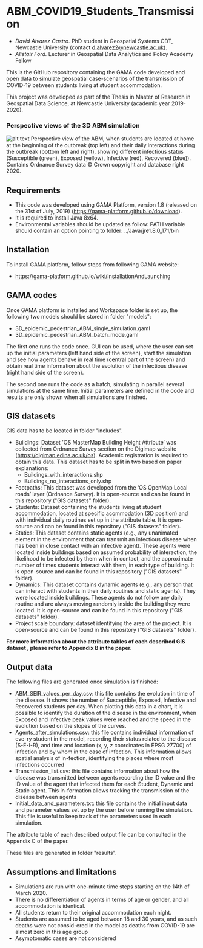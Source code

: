 # ABM_COVID19_Students_Transmission

- *David Alvarez Castro.* PhD student in Geospatial Systems CDT, Newcastle University (contact d.alvarez2@newcastle.ac.uk).
- *Alistair Ford.*  Lecturer in Geospatial Data Analytics and Policy Academy Fellow


This is the GitHub repository containing the GAMA code developed and open data to simulate geospatial case-scenarios of the transmission of COVID-19 between students living at student accommodation.

This project was developed as part of the Thesis in Master of Research in Geospatial Data Science, at Newcastle University (academic year 2019-2020).

### Perspective views of the 3D ABM simulation
![alt text](https://user-images.githubusercontent.com/57093439/119123528-8dc63480-ba27-11eb-9571-2e757a9be69e.png)
Perspective view of the ABM, when students are located at home at the beginning of the outbreak (top left) and their daily interactions during the outbreak (bottom left and right), showing different infectious status (Susceptible (green), Exposed (yellow), Infective (red), Recovered (blue)). Contains Ordnance Survey data © Crown copyright and database right 2020.


## Requirements
- This code was developed using GAMA Platform, version 1.8 (released on the 31st of July, 2019) (https://gama-platform.github.io/download).
- It is required to install Java 8x64.
- Environmental variables should be updated as follow: PATH variable should contain an option pointing to folder: ../Java/jre1.8.0_171/bin


## Installation
To install GAMA platform, follow steps from following GAMA website:
- https://gama-platform.github.io/wiki/InstallationAndLaunching


## GAMA codes
Once GAMA platform is installed and Workspace folder is set up, the following two models should be stored in folder "models":

- 3D_epidemic_pedestrian_ABM_single_simulation.gaml
- 3D_epidemic_pedestrian_ABM_batch_mode.gaml

The first one runs the code once. GUI can be used, where the user can set up the initial parameters (left hand side of the screen), start the simulation and see how agents behave in real time (central part of the screen) and obtain real time information about the evolution of the infectious disease (right hand side of the screen).

The second one runs the code as a batch, simulating in parallel several simulations at the same time. Initial parameters are defined in the code and results are only shown when all simulations are finished.  

## GIS datasets
GIS data has to be located in folder "includes".
- Buildings: Dataset 'OS MasterMap Building Height Attribute’ was collected from Ordnance Survey section on the Digimap website (https://digimap.edina.ac.uk/os). Academic registration is required to obtain this data. This dataset has to be split in two based on paper explanations: 
	- Buildings_with_interactions.shp
	- Buildings_no_interactions_only.shp
- Footpaths: This dataset was developed from the ‘OS OpenMap Local roads’ layer (Ordnance Survey). It is open-source and can be found in this repository ("GIS datasets" folder).
- Students: Dataset containing the students living at student accommodation, located at specific acommodation (3D position) and with individual daily routines set up in the attribute table. It is open-source and can be found in this repository ("GIS datasets" folder).
- Statics: This dataset contains static agents (e.g., any unanimated element in the environment that can transmit an infectious disease when has been in close contact with an infective agent). These agents were located inside buildings based on assumed probability of interaction, the likelihood to be infected by them when in contact, and the approximate number of times students interact with them, in each type of building. It is open-source and can be found in this repository ("GIS datasets" folder).
- Dynamics: This dataset contains dynamic agents (e.g., any person that can interact with students in their daily routines and static agents). They were located inside buildings. These agents do not follow any daily routine and are always moving randomly inside the building they were located. It is open-source and can be found in this repository ("GIS datasets" folder).
- Project scale boundary: dataset identifying the area of the project. It is open-source and can be found in this repository ("GIS datasets" folder).


**For more information about the attribute tables of each described GIS dataset , please refer to Appendix B in the paper.**


## Output data
The following files are generated once simulation is finished:
- ABM_SEIR_values_per_day.csv: this file contains the evolution in time of the disease. It shows the number of Susceptible, Exposed, Infective and Recovered students per day. When plotting this data in a chart, it is possible to identify the duration of the disease in the environment, when Exposed and Infective peak values were reached and the speed in the evolution based on the slopes of the curves.
- Agents_after_simulations.csv: this file contains individual information of eve-ry student in the model, recording their status related to the disease (S-E-I-R), and time and location (x, y, z coordinates in EPSG 27700) of infection and by whom in the case of infection. This information allows spatial analysis of in-fection, identifying the places where most infections occurred 
- Transmission_list.csv: this file contains information about how the disease was transmitted between agents recording the ID value and the ID value of the agent that infected them for each Student, Dynamic and Static agent. This in-formation allows tracking the transmission of the disease between agents
- Initial_data_and_parameters.txt: this file contains the initial input data and parameter values set up by the user before running the simulation. This file is useful to keep track of the parameters used in each simulation. 

The attribute table of each described output file can be consulted in the Appendix C of the paper.

These files are generated in folder "results".


## Assumptions and limitations

- Simulations are run with one-minute time steps starting on the 14th of March 2020. 
- There is no differentiation of agents in terms of age or gender, and all accommodation is identical. 
- All students return to their original accommodation each night. 
- Students are assumed to be aged between 18 and 30 years, and as such deaths were not consid-ered in the model as deaths from COVID-19 are almost zero in this age group 
- Asymptomatic cases are not considered



